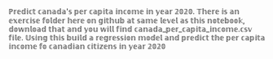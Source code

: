 ℙ𝕣𝕖𝕕𝕚𝕔𝕥 𝕔𝕒𝕟𝕒𝕕𝕒'𝕤 𝕡𝕖𝕣 𝕔𝕒𝕡𝕚𝕥𝕒 𝕚𝕟𝕔𝕠𝕞𝕖 𝕚𝕟 𝕪𝕖𝕒𝕣 𝟚𝟘𝟚𝟘. 𝕋𝕙𝕖𝕣𝕖 𝕚𝕤 𝕒𝕟 𝕖𝕩𝕖𝕣𝕔𝕚𝕤𝕖 𝕗𝕠𝕝𝕕𝕖𝕣 𝕙𝕖𝕣𝕖 𝕠𝕟 𝕘𝕚𝕥𝕙𝕦𝕓 𝕒𝕥 𝕤𝕒𝕞𝕖 𝕝𝕖𝕧𝕖𝕝 𝕒𝕤 𝕥𝕙𝕚𝕤 𝕟𝕠𝕥𝕖𝕓𝕠𝕠𝕜, 𝕕𝕠𝕨𝕟𝕝𝕠𝕒𝕕 𝕥𝕙𝕒𝕥 𝕒𝕟𝕕 𝕪𝕠𝕦 𝕨𝕚𝕝𝕝 𝕗𝕚𝕟𝕕 𝕔𝕒𝕟𝕒𝕕𝕒_𝕡𝕖𝕣_𝕔𝕒𝕡𝕚𝕥𝕒_𝕚𝕟𝕔𝕠𝕞𝕖.𝕔𝕤𝕧 𝕗𝕚𝕝𝕖. 𝕌𝕤𝕚𝕟𝕘 𝕥𝕙𝕚𝕤 𝕓𝕦𝕚𝕝𝕕 𝕒 𝕣𝕖𝕘𝕣𝕖𝕤𝕤𝕚𝕠𝕟 𝕞𝕠𝕕𝕖𝕝 𝕒𝕟𝕕 𝕡𝕣𝕖𝕕𝕚𝕔𝕥 𝕥𝕙𝕖 𝕡𝕖𝕣 𝕔𝕒𝕡𝕚𝕥𝕒 𝕚𝕟𝕔𝕠𝕞𝕖 𝕗𝕠 𝕔𝕒𝕟𝕒𝕕𝕚𝕒𝕟 𝕔𝕚𝕥𝕚𝕫𝕖𝕟𝕤 𝕚𝕟 𝕪𝕖𝕒𝕣 𝟚𝟘𝟚𝟘

